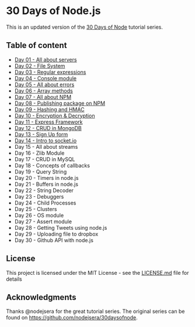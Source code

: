 # 30 Days of Node.js

This is an updated version of the [30 Days of Node](https://github.com/nodejsera/30daysofnode) tutorial series.

## Table of content

- [Day 01 - All about servers](https://github.com/nielslange/30-days-of-node-js/tree/master/Day%2001%20-%20All%20about%20servers)
- [Day 02 - File System](https://github.com/nielslange/30-days-of-node-js/tree/master/Day%2002%20-%20File%20System)
- [Day 03 - Regular expressions](https://github.com/nielslange/30-days-of-node-js/tree/master/Day%2003%20-%20Regular%20expressions)
- [Day 04 - Console module](https://github.com/nielslange/30-days-of-node-js/tree/master/Day%2004%20-%20Console%20module)
- [Day 05 - All about errors](https://github.com/nielslange/30-days-of-node-js/tree/master/Day%2005%20-%20All%20about%20errors)
- [Day 06 - Array methods](https://github.com/nielslange/30-days-of-node-js/tree/master/Day%2006%20-%20Array%20methods)
- [Day 07 - All about NPM](https://github.com/nielslange/30-days-of-node-js/tree/master/Day%2007%20-%20All%20about%20NPM)
- [Day 08 - Publishing package on NPM](https://github.com/nielslange/30-days-of-node-js/tree/master/Day%2008%20-%20Publishing%20package%20on%20NPM)
- [Day 09 - Hashing and HMAC](https://github.com/nielslange/30-days-of-node-js/tree/master/Day%2009%20-%20Hashing%20and%20HMAC)
- [Day 10 - Encryption & Decryption](https://github.com/nielslange/30-days-of-node-js/tree/master/Day%2010%20-%20Encryption%20%26%20Decryption)
- [Day 11 - Express Framework](https://github.com/nielslange/30-days-of-node-js/tree/master/Day%2011%20-%20Express%20Framework)
- [Day 12 - CRUD in MongoDB](https://github.com/nielslange/30-days-of-node-js/tree/master/Day%2012%20-%20CRUD%20in%20MongoDB)
- [Day 13 - Sign Up form](https://github.com/nielslange/30-days-of-node-js/tree/master/Day%2013%20-%20Sign%20Up%20form)
- [Day 14 - Intro to socket.io](https://github.com/nielslange/30-days-of-node-js/tree/master/Day%2014%20-%20Intro%20to%20socket.io)
- Day 15 - All about streams
- Day 16 - Zlib Module
- Day 17 - CRUD in MySQL
- Day 18 - Concepts of callbacks
- Day 19 - Query String
- Day 20 - Timers in node.js
- Day 21 - Buffers in node.js
- Day 22 - String Decoder
- Day 23 - Debuggers
- Day 24 - Child Processes
- Day 25 - Clusters
- Day 26 - OS module
- Day 27 - Assert module
- Day 28 - Getting Tweets using node.js
- Day 29 - Uploading file to dropbox
- Day 30 - Github API with node.js

## License
This project is licensed under the MIT License - see the [LICENSE.md](https://github.com/nielslange/30-days-of-node-js/blob/master/LICENSE.md) file for details

## Acknowledgments
Thanks @nodejsera for the great tutorial series. The original series can be found on https://github.com/nodejsera/30daysofnode.
